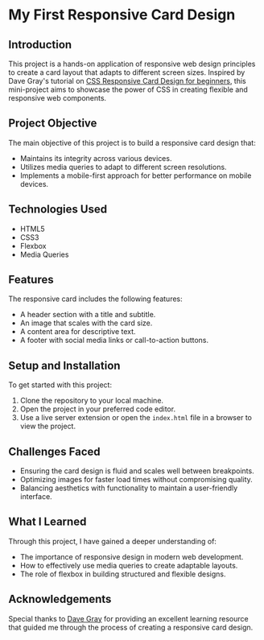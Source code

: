 # My First Responsive Card Design

## Introduction
This project is a hands-on application of responsive web design principles to create a card layout that adapts to different screen sizes. Inspired by Dave Gray's tutorial on [CSS Responsive Card Design for beginners](https://www.youtube.com/watch?v=mpYtrgB3b6o), this mini-project aims to showcase the power of CSS in creating flexible and responsive web components.

## Project Objective
The main objective of this project is to build a responsive card design that:
- Maintains its integrity across various devices.
- Utilizes media queries to adapt to different screen resolutions.
- Implements a mobile-first approach for better performance on mobile devices.

## Technologies Used
- HTML5
- CSS3
- Flexbox
- Media Queries

## Features
The responsive card includes the following features:
- A header section with a title and subtitle.
- An image that scales with the card size.
- A content area for descriptive text.
- A footer with social media links or call-to-action buttons.

## Setup and Installation
To get started with this project:
1. Clone the repository to your local machine.
2. Open the project in your preferred code editor.
3. Use a live server extension or open the `index.html` file in a browser to view the project.

## Challenges Faced
- Ensuring the card design is fluid and scales well between breakpoints.
- Optimizing images for faster load times without compromising quality.
- Balancing aesthetics with functionality to maintain a user-friendly interface.

## What I Learned
Through this project, I have gained a deeper understanding of:
- The importance of responsive design in modern web development.
- How to effectively use media queries to create adaptable layouts.
- The role of flexbox in building structured and flexible designs.

## Acknowledgements
Special thanks to [Dave Gray](https://github.com/gitdagray) for providing an excellent learning resource that guided me through the process of creating a responsive card design.